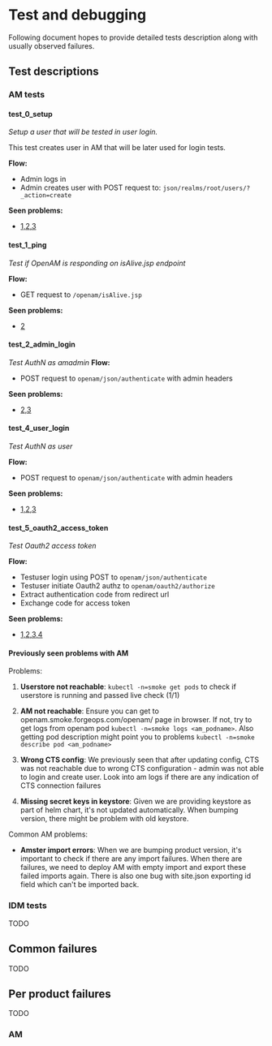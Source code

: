 # Test and debugging
Following document hopes to provide detailed tests description along with usually observed failures.

## Test descriptions
### AM tests
#### test_0_setup
*Setup a user that will be tested in user login.*

This test creates user in AM that will be later used for login tests.

**Flow:**
 - Admin logs in
 - Admin creates user with POST request to: `json/realms/root/users/?_action=create`

**Seen problems:**
 - [1,2,3](#previously-seen-problems-with-am)

#### test_1_ping
*Test if OpenAM is responding on isAlive.jsp endpoint*

**Flow:**
 - GET request to `/openam/isAlive.jsp`

**Seen problems:**
 - [2](#previously-seen-problems-with-am)

#### test_2_admin_login
*Test AuthN as amadmin*
**Flow:**
 - POST request to `openam/json/authenticate` with admin headers

**Seen problems:**
 - [2,3](#previously-seen-problems-with-am)

#### test_4_user_login
*Test AuthN as user*

**Flow:**
 - POST request to `openam/json/authenticate` with admin headers

**Seen problems:**
 - [1,2,3](#previously-seen-problems-with-am)

#### test_5_oauth2_access_token
*Test Oauth2 access token*

**Flow:**
 - Testuser login using POST to `openam/json/authenticate`
 - Testuser initiate Oauth2 authz to `openam/oauth2/authorize`
 - Extract authentication code from redirect url
 - Exchange code for access token

**Seen problems:**
 - [1,2,3,4](#previously-seen-problems-with-am)

#### Previously seen problems with AM

Problems:
 1. **Userstore not reachable**: `kubectl -n=smoke get pods` to check if userstore is running and passed live check (1/1)

 2. **AM not reachable**: Ensure you can get to openam.smoke.forgeops.com/openam/ page in browser. If not, try to get logs from
 openam pod `kubectl -n=smoke logs <am_podname>`. Also getting pod description might point you to problems `kubectl -n=smoke describe pod <am_podname>`

 3. **Wrong CTS config**: We previously seen that after updating config, CTS was not reachable due to wrong CTS configuration - admin was not able to login and create user.
 Look into am logs if there are any indication of CTS connection failures

 4. **Missing secret keys in keystore**: Given we are providing keystore as part of helm chart, it's not updated automatically. When bumping version, there might be problem with old keystore.


Common AM problems:
 - **Amster import errors**: When we are bumping product version, it's important to check if there are any import failures. When there are failures, we need to deploy AM with empty import and export these failed imports again. There is also one bug with site.json exporting id field which can't be imported back.

### IDM tests
TODO

## Common failures
TODO
## Per product failures
TODO 
### AM

